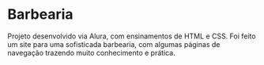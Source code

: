 # Barbearia
Projeto desenvolvido via Alura, com ensinamentos de HTML e CSS.
Foi feito um site para uma sofisticada barbearia, com algumas páginas de 
navegação trazendo muito conhecimento e prática. 
